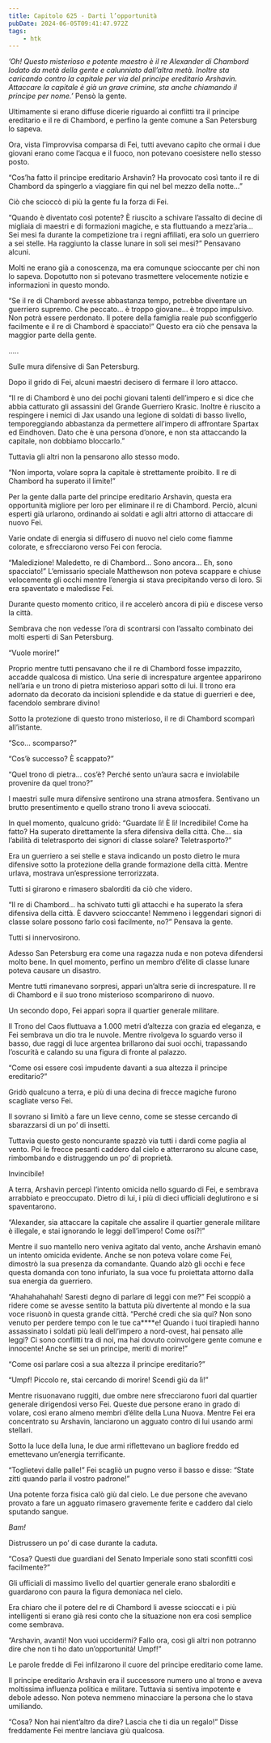 ```yaml
---
title: Capitolo 625 - Darti l’opportunità
pubDate: 2024-06-05T09:41:47.972Z
tags:
    - htk
---
```


<em>’Oh! Questo misterioso e potente maestro è il re Alexander di Chambord lodato da metà della gente e calunniato dall’altra metà. Inoltre sta caricando contro la capitale per via del principe ereditario Arshavin. Attaccare la capitale è già un grave crimine, sta anche chiamando il principe per nome.’</em> Pensò la gente.

Ultimamente si erano diffuse dicerie riguardo ai conflitti tra il principe ereditario e il re di Chambord, e perfino la gente comune a San Petersburg lo sapeva.

Ora, vista l’improvvisa comparsa di Fei, tutti avevano capito che ormai i due giovani erano come l’acqua e il fuoco, non potevano coesistere nello stesso posto.

“Cos’ha fatto il principe ereditario Arshavin? Ha provocato così tanto il re di Chambord da spingerlo a viaggiare fin qui nel bel mezzo della notte…”

Ciò che scioccò di più la gente fu la forza di Fei.

“Quando è diventato così potente? È riuscito a schivare l’assalto di decine di migliaia di maestri e di formazioni magiche, e sta fluttuando a mezz’aria… Sei mesi fa durante la competizione tra i regni affiliati, era solo un guerriero a sei stelle. Ha raggiunto la classe lunare in soli sei mesi?” Pensavano alcuni.

Molti ne erano già a conoscenza, ma era comunque scioccante per chi non lo sapeva. Dopotutto non si potevano trasmettere velocemente notizie e informazioni in questo mondo.

“Se il re di Chambord avesse abbastanza tempo, potrebbe diventare un guerriero supremo. Che peccato… è troppo giovane… è troppo impulsivo. Non potrà essere perdonato. Il potere della famiglia reale può sconfiggerlo facilmente e il re di Chambord è spacciato!” Questo era ciò che pensava la maggior parte della gente.

…..

Sulle mura difensive di San Petersburg.

Dopo il grido di Fei, alcuni maestri decisero di fermare il loro attacco.

“Il re di Chambord è uno dei pochi giovani talenti dell’impero e si dice che abbia catturato gli assassini del Grande Guerriero Krasic. Inoltre è riuscito a respingere i nemici di Jax usando una legione di soldati di basso livello, temporeggiando abbastanza da permettere all’impero di affrontare Spartax ed Eindhoven. Dato che è una persona d’onore, e non sta attaccando la capitale, non dobbiamo bloccarlo.”

Tuttavia gli altri non la pensarono allo stesso modo.

“Non importa, volare sopra la capitale è strettamente proibito. Il re di Chambord ha superato il limite!”

Per la gente dalla parte del principe ereditario Arshavin, questa era opportunità migliore per loro per eliminare il re di Chambord. Perciò, alcuni esperti già urlarono, ordinando ai soldati e agli altri attorno di attaccare di nuovo Fei.

Varie ondate di energia si diffusero di nuovo nel cielo come fiamme colorate, e sfrecciarono verso Fei con ferocia.

“Maledizione! Maledetto, re di Chambord… Sono ancora… Eh, sono spacciato!” L’emissario speciale Matthewson non poteva scappare e chiuse velocemente gli occhi mentre l’energia si stava precipitando verso di loro. Si era spaventato e maledisse Fei.

Durante questo momento critico, il re accelerò ancora di più e discese verso la città.

Sembrava che non vedesse l’ora di scontrarsi con l’assalto combinato dei molti esperti di San Petersburg.

“Vuole morire!”

Proprio mentre tutti pensavano che il re di Chambord fosse impazzito, accadde qualcosa di mistico. Una serie di increspature argentee apparirono nell’aria e un trono di pietra misterioso apparì sotto di lui. Il trono era adornato da decorato da incisioni splendide e da statue di guerrieri e dee, facendolo sembrare divino!

Sotto la protezione di questo trono misterioso, il re di Chambord scomparì all’istante.

“Sco… scomparso?”

“Cos’è successo? È scappato?”

“Quel trono di pietra… cos’è? Perché sento un’aura sacra e inviolabile provenire da quel trono?”

I maestri sulle mura difensive sentirono una strana atmosfera. Sentivano un brutto presentimento e quello strano trono li aveva scioccati.

In quel momento, qualcuno gridò: “Guardate lì! È lì! Incredibile! Come ha fatto? Ha superato direttamente la sfera difensiva della città. Che… sia l’abilità di teletrasporto dei signori di classe solare? Teletrasporto?”

Era un guerriero a sei stelle e stava indicando un posto dietro le mura difensive sotto la protezione della grande formazione della città. Mentre urlava, mostrava un’espressione terrorizzata.

Tutti si girarono e rimasero sbalorditi da ciò che videro.

“Il re di Chambord… ha schivato tutti gli attacchi e ha superato la sfera difensiva della città. È davvero scioccante! Nemmeno i leggendari signori di classe solare possono farlo così facilmente, no?” Pensava la gente.

Tutti si innervosirono.

Adesso San Petersburg era come una ragazza nuda e non poteva difendersi molto bene. In quel momento, perfino un membro d’élite di classe lunare poteva causare un disastro.

Mentre tutti rimanevano sorpresi, apparì un’altra serie di increspature. Il re di Chambord e il suo trono misterioso scomparirono di nuovo.

Un secondo dopo, Fei apparì sopra il quartier generale militare.

Il Trono del Caos fluttuava a 1.000 metri d’altezza con grazia ed eleganza, e Fei sembrava un dio tra le nuvole. Mentre rivolgeva lo sguardo verso il basso, due raggi di luce argentea brillarono dai suoi occhi, trapassando l’oscurità e calando su una figura di fronte al palazzo.

“Come osi essere così impudente davanti a sua altezza il principe ereditario?”

Gridò qualcuno a terra, e più di una decina di frecce magiche furono scagliate verso Fei.

Il sovrano si limitò a fare un lieve cenno, come se stesse cercando di sbarazzarsi di un po’ di insetti.

Tuttavia questo gesto noncurante spazzò via tutti i dardi come paglia al vento. Poi le frecce pesanti caddero dal cielo e atterrarono su alcune case, rimbombando e distruggendo un po’ di proprietà.

Invincibile!

A terra, Arshavin percepì l’intento omicida nello sguardo di Fei, e sembrava arrabbiato e preoccupato. Dietro di lui, i più di dieci ufficiali deglutirono e si spaventarono.

“Alexander, sia attaccare la capitale che assalire il quartier generale militare è illegale, e stai ignorando le leggi dell’impero! Come osi?!”

Mentre il suo mantello nero veniva agitato dal vento, anche Arshavin emanò un intento omicida evidente. Anche se non poteva volare come Fei, dimostrò la sua presenza da comandante. Quando alzò gli occhi e fece questa domanda con tono infuriato, la sua voce fu proiettata attorno dalla sua energia da guerriero.

“Ahahahahahah! Saresti degno di parlare di leggi con me?” Fei scoppiò a ridere come se avesse sentito la battuta più divertente al mondo e la sua voce risuonò in questa grande città. “Perché credi che sia qui? Non sono venuto per perdere tempo con le tue ca****e! Quando i tuoi tirapiedi hanno assassinato i soldati più leali dell’impero a nord-ovest, hai pensato alle leggi? Ci sono conflitti tra di noi, ma hai dovuto coinvolgere gente comune e innocente! Anche se sei un principe, meriti di morire!”

“Come osi parlare così a sua altezza il principe ereditario?”

“Umpf! Piccolo re, stai cercando di morire! Scendi giù da lì!”

Mentre risuonavano ruggiti, due ombre nere sfrecciarono fuori dal quartier generale dirigendosi verso Fei. Queste due persone erano in grado di volare, così erano almeno membri d’élite della Luna Nuova. Mentre Fei era concentrato su Arshavin, lanciarono un agguato contro di lui usando armi stellari.

Sotto la luce della luna, le due armi riflettevano un bagliore freddo ed emettevano un’energia terrificante.

“Toglietevi dalle palle!” Fei scagliò un pugno verso il basso e disse: “State zitti quando parla il vostro padrone!”

Una potente forza fisica calò giù dal cielo. Le due persone che avevano provato a fare un agguato rimasero gravemente ferite e caddero dal cielo sputando sangue.

<em>Bam!</em>


Distrussero un po’ di case durante la caduta.

“Cosa? Questi due guardiani del Senato Imperiale sono stati sconfitti così facilmente?”

Gli ufficiali di massimo livello del quartier generale erano sbalorditi e guardarono con paura la figura demoniaca nel cielo.

Era chiaro che il potere del re di Chambord li avesse scioccati e i più intelligenti si erano già resi conto che la situazione non era così semplice come sembrava.

“Arshavin, avanti! Non vuoi uccidermi? Fallo ora, così gli altri non potranno dire che non ti ho dato un’opportunità! Umpf!”

Le parole fredde di Fei infilzarono il cuore del principe ereditario come lame.

Il principe ereditario Arshavin era il successore numero uno al trono e aveva moltissima influenza politica e militare. Tuttavia si sentiva impotente e debole adesso. Non poteva nemmeno minacciare la persona che lo stava umiliando.

“Cosa? Non hai nient’altro da dire? Lascia che ti dia un regalo!” Disse freddamente Fei mentre lanciava giù qualcosa.



